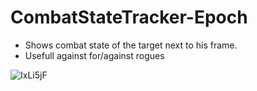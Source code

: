 # CombatStateTracker-Epoch
- Shows combat state of the target next to his frame.
- Usefull against for/against rogues

![IxLi5jF](https://github.com/user-attachments/assets/9f1210d3-982f-49ee-a4ec-5f218c9c73cd)

